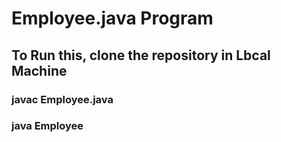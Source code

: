 # Employee.java Program
## To Run this, clone the repository in Lbcal Machine
### javac Employee.java
### java Employee